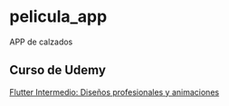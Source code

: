 # pelicula_app

APP de calzados

## Curso de Udemy
[Flutter Intermedio: Diseños profesionales y animaciones](https://www.udemy.com/course/flutter-disenos-y-animaciones/)
